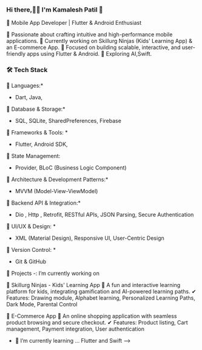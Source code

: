 ### Hi there,👨‍💻 I'm Kamalesh Patil 👋

🚀 Mobile App Developer | Flutter & Android Enthusiast

🔹 Passionate about crafting intuitive and high-performance mobile applications.
🔹 Currently working on Skillurg Ninjas (Kids' Learning App) & an E-commerce App.
🔹 Focused on building scalable, interactive, and user-friendly apps using Flutter & Android.
🔹 Exploring AI,Swift.

### 🛠 Tech Stack
🔹 Languages:*
   * Dart, Java,

🔹 Database & Storage:*
   * SQL, SQLite, SharedPreferences, Firebase

🔹 Frameworks & Tools: *
   * Flutter, Android SDK,

🔹 State Management:
   * Provider, BLoC (Business Logic Component)
     
🔹 Architecture & Development Patterns:*
   *  MVVM (Model-View-ViewModel)    

🔹 Backend API & Integration:*
   * Dio , Http , Retrofit, RESTful APIs, JSON Parsing, Secure Authentication

🔹 UI/UX & Design: *
   * XML (Material Design), Responsive UI, User-Centric Design

🔹 Version Control: *
   * Git & GitHub


🚀 Projects -: I’m currently working on
  
📌 Skillurg Ninjas - Kids' Learning App
🔸 A fun and interactive learning platform for kids, integrating gamification and AI-powered learning paths.
✔ Features: Drawing module, Alphabet learning, Personalized Learning Paths, Dark Mode, Parental Control

📌 E-Commerce App
🔸 An online shopping application with seamless product browsing and secure checkout.
✔ Features: Product listing, Cart management, Payment integration, User authentication

- 🌱 I’m currently learning ... Flutter and Swift
-->
